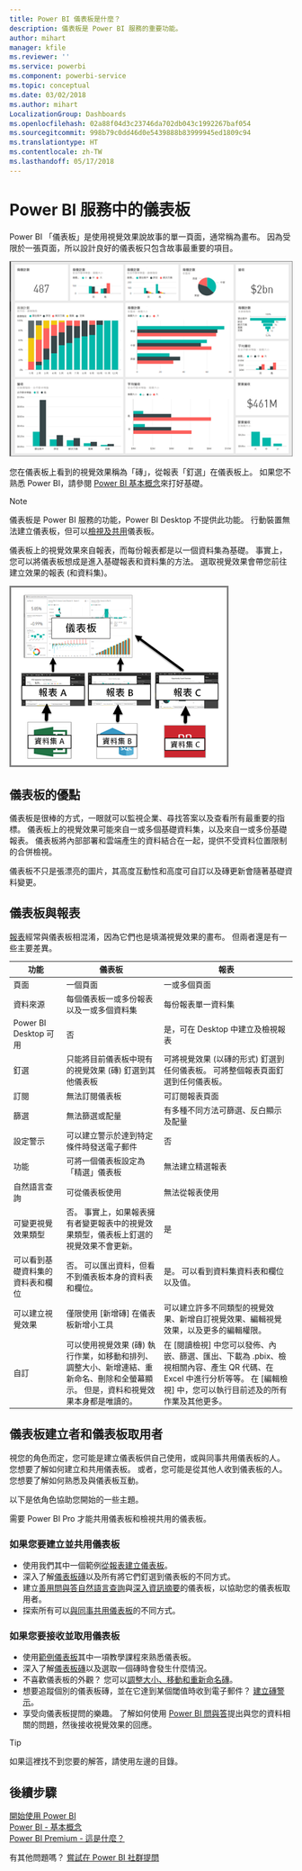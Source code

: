 ```yaml
---
title: Power BI 儀表板是什麼？
description: 儀表板是 Power BI 服務的重要功能。
author: mihart
manager: kfile
ms.reviewer: ''
ms.service: powerbi
ms.component: powerbi-service
ms.topic: conceptual
ms.date: 03/02/2018
ms.author: mihart
LocalizationGroup: Dashboards
ms.openlocfilehash: 02a88f04d3c23746da702db043c1992267baf054
ms.sourcegitcommit: 998b79c0dd46d0e5439888b83999945ed1809c94
ms.translationtype: HT
ms.contentlocale: zh-TW
ms.lasthandoff: 05/17/2018
---
```

# <a name="dashboards-in-power-bi-service"></a>Power BI 服務中的儀表板

Power BI 「儀表板」是使用視覺效果說故事的單一頁面，通常稱為畫布。 因為受限於一張頁面，所以設計良好的儀表板只包含故事最重要的項目。

![儀表板](media/service-dashboards/power-bi-dashboard2.png)

您在儀表板上看到的視覺效果稱為「磚」，從報表「釘選」在儀表板上。 如果您不熟悉 Power BI，請參閱 [Power BI 基本概念](service-basic-concepts.md)來打好基礎。

> [!NOTE]
> 儀表板是 Power BI 服務的功能，Power BI Desktop 不提供此功能。 行動裝置無法建立儀表板，但可以[檢視及共用](mobile-apps-view-dashboard.md)儀表板。
> 
> 

儀表板上的視覺效果來自報表，而每份報表都是以一個資料集為基礎。 事實上，您可以將儀表板想成是進入基礎報表和資料集的方法。 選取視覺效果會帶您前往建立效果的報表 (和資料集)。

![顯示儀表板、報表、資料集之間關聯性的圖表](media/service-dashboards/power-bi-diagram.png)

## <a name="advantages-of-dashboards"></a>儀表板的優點
儀表板是很棒的方式，一眼就可以監視企業、尋找答案以及查看所有最重要的指標。 儀表板上的視覺效果可能來自一或多個基礎資料集，以及來自一或多份基礎報表。 儀表板將內部部署和雲端產生的資料結合在一起，提供不受資料位置限制的合併檢視。

儀表板不只是張漂亮的圖片，其高度互動性和高度可自訂以及磚更新會隨著基礎資料變更。

## <a name="dashboards-versus-reports"></a>儀表板與報表
[報表](service-reports.md)經常與儀表板相混淆，因為它們也是填滿視覺效果的畫布。 但兩者還是有一些主要差異。

| **功能** | **儀表板** | **報表** |
| --- | --- | --- |
| 頁面 |一個頁面 |一或多個頁面 |
| 資料來源 |每個儀表板一或多份報表以及一或多個資料集 |每份報表單一資料集 |
| Power BI Desktop 可用 |否 |是，可在 Desktop 中建立及檢視報表 |
| 釘選 |只能將目前儀表板中現有的視覺效果 (磚) 釘選到其他儀表板 |可將視覺效果 (以磚的形式) 釘選到任何儀表板。 可將整個報表頁面釘選到任何儀表板。 |
| 訂閱 |無法訂閱儀表板 |可訂閱報表頁面 |
| 篩選 |無法篩選或配量 |有多種不同方法可篩選、反白顯示及配量 |
| 設定警示 |可以建立警示於達到特定條件時發送電子郵件 |否 |
| 功能 |可將一個儀表板設定為「精選」儀表板 |無法建立精選報表 |
| 自然語言查詢 |可從儀表板使用 |無法從報表使用 |
| 可變更視覺效果類型 |否。 事實上，如果報表擁有者變更報表中的視覺效果類型，儀表板上釘選的視覺效果不會更新。 |是 |
| 可以看到基礎資料集的資料表和欄位 |否。 可以匯出資料，但看不到儀表板本身的資料表和欄位。 |是。 可以看到資料集資料表和欄位以及值。 |
| 可以建立視覺效果 |僅限使用 [新增磚] 在儀表板新增小工具 |可以建立許多不同類型的視覺效果、新增自訂視覺效果、編輯視覺效果，以及更多的編輯權限。 |
| 自訂 |可以使用視覺效果 (磚) 執行作業，如移動和排列、調整大小、新增連結、重新命名、刪除和全螢幕顯示。 但是，資料和視覺效果本身都是唯讀的。 |在 [閱讀檢視] 中您可以發佈、內嵌、篩選、匯出、下載為 .pbix、檢視相關內容、產生 QR 代碼、在 Excel 中進行分析等等。  在 [編輯檢視] 中，您可以執行目前述及的所有作業及其他更多。 |

## <a name="dashboard-creators-and-dashboard-consumers"></a>儀表板建立者和儀表板取用者
視您的角色而定，您可能是建立儀表板供自己使用，或與同事共用儀表板的人。 您想要了解如何建立和共用儀表板。 或者，您可能是從其他人收到儀表板的人。 您想要了解如何熟悉及與儀表板互動。

以下是依角色協助您開始的一些主題。

需要 Power BI Pro 才能共用儀表板和檢視共用的儀表板。

### <a name="if-you-will-be-creating-and-sharing-dashboards"></a>如果您要建立並共用儀表板
* 使用我們其中一個範例[從報表建立儀表板](service-dashboard-create.md)。
* 深入了解[儀表板磚](service-dashboard-tiles.md)以及所有將它們釘選到儀表板的不同方式。
* 建立[善用問與答自然語言查詢](service-prepare-data-for-q-and-a.md)與[深入資訊摘要](service-insights-optimize.md)的儀表板，以協助您的儀表板取用者。
* 探索所有可以[與同事共用儀表板](service-how-to-collaborate-distribute-dashboards-reports.md)的不同方式。

### <a name="if-you-will-be-receiving-and-consuming-dashboards"></a>如果您要接收並取用儀表板
* 使用[範例儀表板](sample-tutorial-connect-to-the-samples.md)其中一項教學課程來熟悉儀表板。
* 深入了解[儀表板磚](service-dashboard-tiles.md)以及選取一個磚時會發生什麼情況。
* 不喜歡儀表板的外觀？  您可以[調整大小、移動和重新命名磚](service-dashboard-edit-tile.md)。
* 想要追蹤個別的儀表板磚，並在它達到某個閾值時收到電子郵件？ [建立磚警示](service-set-data-alerts.md)。
* 享受向儀表板提問的樂趣。 了解如何使用 [Power BI 問與答](power-bi-tutorial-q-and-a.md)提出與您的資料相關的問題，然後接收視覺效果的回應。

> [!TIP]
> 如果這裡找不到您要的解答，請使用左邊的目錄。
> 
> 

## <a name="next-steps"></a>後續步驟
[開始使用 Power BI](service-get-started.md)  
[Power BI - 基本概念](service-basic-concepts.md)  
[Power BI Premium - 這是什麼？](service-premium.md)  

有其他問題嗎？ [嘗試在 Power BI 社群提問](http://community.powerbi.com/)

